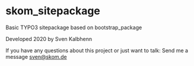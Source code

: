 # skom_sitepackage
Basic TYPO3 sitepackage based on bootstrap_package

Developed 2020 by Sven Kalbhenn

If you have any questions about this project or just want to talk:
Send me a message sven@skom.de
